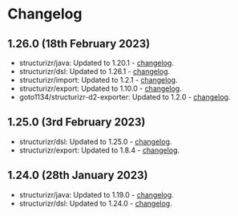 # Changelog

## 1.26.0 (18th February 2023)

- structurizr/java: Updated to 1.20.1 - [changelog](https://github.com/structurizr/java/releases).
- structurizr/dsl: Updated to 1.26.1 - [changelog](https://github.com/structurizr/dsl/releases).
- structurizr/import: Updated to 1.2.1 - [changelog](https://github.com/structurizr/import/releases).
- structurizr/export: Updated to 1.10.0 - [changelog](https://github.com/structurizr/export/releases).
- goto1134/structurizr-d2-exporter: Updated to 1.2.0 - [changelog](https://github.com/goto1134/structurizr-d2-exporter/releases).

## 1.25.0 (3rd February 2023)

- structurizr/dsl: Updated to 1.25.0 - [changelog](https://github.com/structurizr/dsl/releases).
- structurizr/export: Updated to 1.8.4 - [changelog](https://github.com/structurizr/export/releases).

## 1.24.0 (28th January 2023)

- structurizr/java: Updated to 1.19.0 - [changelog](https://github.com/structurizr/java/releases).
- structurizr/dsl: Updated to 1.24.0 - [changelog](https://github.com/structurizr/dsl/releases).